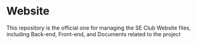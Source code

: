 # Website
This repository is the official one for managing the SE Club Website files, including Back-end, Front-end, and Documents related to the project

